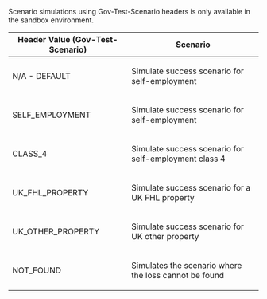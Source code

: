 <p>Scenario simulations using Gov-Test-Scenario headers is only available in the sandbox environment.</p>
<table>
    <thead>
        <tr>
            <th>Header Value (Gov-Test-Scenario)</th>
            <th>Scenario</th>
        </tr>
    </thead>
    <tbody> 
        <tr>
            <td><p>N/A - DEFAULT</p></td>
            <td><p>Simulate success scenario for self-employment</p></td>
        </tr>
        <tr>
            <td><p>SELF_EMPLOYMENT</p></td>
            <td><p>Simulate success scenario for self-employment</p></td>
        </tr>  
        <tr>
            <td><p>CLASS_4</p></td>
            <td><p>Simulate success scenario for self-employment class 4</p></td>
        </tr> 
        <tr>
            <td><p>UK_FHL_PROPERTY</p></td>
            <td><p>Simulate success scenario for a UK FHL property</p></td>
        </tr>
        <tr>
            <td><p>UK_OTHER_PROPERTY</p></td>
            <td><p>Simulate success scenario for UK other property</p></td>
        </tr>  
        <tr>
            <td><p>NOT_FOUND</p></td>
            <td><p>Simulates the scenario where the loss cannot be found</p></td>
        </tr>                               
    </tbody>
</table>
